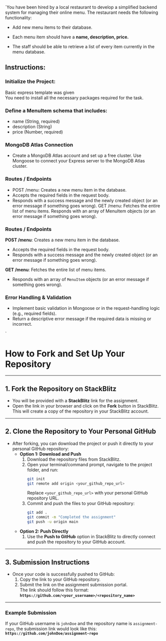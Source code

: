 `You have been hired by a local restaurant to develop a simplified backend system for managing their online menu. The restaurant needs the following functionality:

- Add new menu items to their database.

- Each menu item should have a **name, description, price.**

- The staff should be able to retrieve a list of every item currently in the menu database.  

## Instructions:

### Initialize the Project:

Basic express template was given  
You need to install all the necessary packages required for the task.

### Define a MenuItem schema that includes:
- name (String, required)
- description (String)
- price (Number, required)

### MongoDB Atlas Connection

- Create a MongoDB Atlas account and set up a free cluster.
Use Mongoose to connect your Express server to the MongoDB Atlas cluster.

### Routes / Endpoints

- POST /menu: Creates a new menu item in the database.
- Accepts the required fields in the request body.
- Responds with a success message and the newly created object (or an error message if something goes wrong).
GET /menu: Fetches the entire list of menu items.
Responds with an array of MenuItem objects (or an error message if something goes wrong).

### Routes / Endpoints

**POST /menu**: Creates a new menu item in the database.
- Accepts the required fields in the request body.
- Responds with a success message and the newly created object (or an error message if something goes wrong).

**GET /menu**: Fetches the entire list of menu items.
- Responds with an array of `MenuItem` objects (or an error message if something goes wrong).

### Error Handling & Validation

- Implement basic validation in Mongoose or in the request-handling logic (e.g., required fields).
- Return a descriptive error message if the required data is missing or incorrect.

`
# **How to Fork and Set Up Your Repository**

---

## **1. Fork the Repository on StackBlitz**

- You will be provided with a **StackBlitz** link for the assignment.
- Open the link in your browser and click on the **Fork** button in StackBlitz.  
  This will create a copy of the repository in your StackBlitz account.

---

## **2. Clone the Repository to Your Personal GitHub**

- After forking, you can download the project or push it directly to your personal GitHub repository:
  - **Option 1: Download and Push**
    1. Download the repository files from StackBlitz.
    2. Open your terminal/command prompt, navigate to the project folder, and run:
       ```bash
       git init
       git remote add origin <your_github_repo_url>
       ```
       Replace `<your_github_repo_url>` with your personal GitHub repository URL.
    3. Commit and push the files to your GitHub repository:
       ```bash
       git add .
       git commit -m "Completed the assignment"
       git push -u origin main
       ```
  - **Option 2: Push Directly**
    1. Use the **Push to GitHub** option in StackBlitz to directly connect and push the repository to your GitHub account.

---

## **3. Submission Instructions**

- Once your code is successfully pushed to GitHub:
  1. Copy the link to your GitHub repository.
  2. Submit the link on the assignment submission portal.  
     The link should follow this format:  
     **`https://github.com/<your_username>/<repository_name>`**

---

### **Example Submission**

If your GitHub username is `johnDoe` and the repository name is `assignment-repo`, the submission link would look like this:  
**`https://github.com/johnDoe/assignment-repo`**
